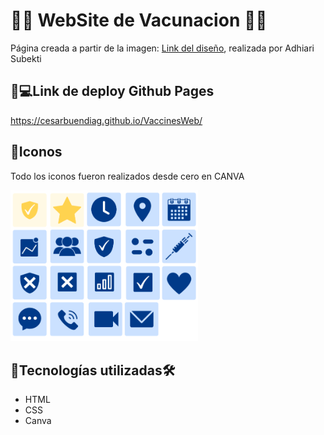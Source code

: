 # 💉💉 WebSite de Vacunacion 💉💉

Página creada a partir de la imagen: [Link del diseño](/Landing.png), realizada por Adhiari Subekti

## 💉💻Link de deploy Github Pages
https://cesarbuendiag.github.io/VaccinesWeb/

##  💉Iconos

Todo los iconos fueron realizados desde cero en CANVA

<img src="assets/logos.png" alt="logos" width="300px">

## 💉Tecnologías utilizadas🛠️ 
- HTML 
- CSS
- Canva




